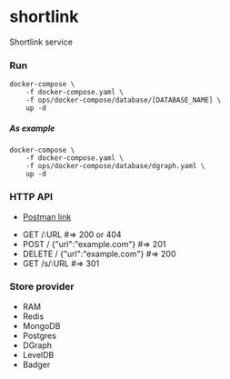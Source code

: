 # shortlink

Shortlink service

### Run

```
docker-compose \
    -f docker-compose.yaml \
    -f ops/docker-compose/database/[DATABASE_NAME] \
    up -d 
```

##### As example

```
docker-compose \
    -f docker-compose.yaml \
    -f ops/docker-compose/database/dgraph.yaml \
    up -d 
```

### HTTP API

+ [Postman link](./docs/shortlink.postman_collection.json)

- GET /:URL #=> 200 or 404
- POST / {"url":"example.com"} #=> 201
- DELETE / {"url":"example.com"} #=> 200
- GET /s/:URL #=> 301

### Store provider

+ RAM
+ Redis
+ MongoDB
+ Postgres
+ DGraph
+ LevelDB
+ Badger
